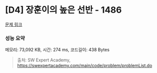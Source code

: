 # [D4] 장훈이의 높은 선반 - 1486 

[문제 링크](https://swexpertacademy.com/main/code/problem/problemDetail.do?contestProbId=AV2b7Yf6ABcBBASw) 

### 성능 요약

메모리: 73,092 KB, 시간: 274 ms, 코드길이: 438 Bytes



> 출처: SW Expert Academy, https://swexpertacademy.com/main/code/problem/problemList.do